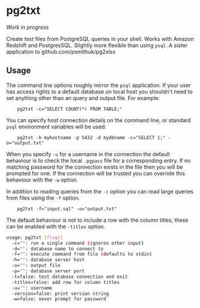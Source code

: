 # pg2txt

*Work in progress*

Create text files from PostgreSQL queries in your shell. Works with Amazon Redshift and PostgresSQL. Slightly more flexible than using `psql`. A sister application to github.com/psmithuk/pg2xlsx


## Usage

The command line options roughly mirror the `psql` application. If your user has access rights to a default database on local host you shouldn't need to set anything other than an query and output file. For example:

		pg2txt -c="SELECT COUNT(*) FROM TABLE;"

You can specify host connection details on the command line, or standard `psql` environment variables will be used:

		pg2txt -h myhostname -p 5432 -d mydbname -c="SELECT 1;" -o="output.txt"

When you specify `-u` for a username in the connection the default behaviour is to check the local `.pgpass` file for a corresponding entry. If no matching password for the connection exists in the file then you will be prompted for one. If the connection will be trusted you can override this behaviour with the `-w` option.

In addition to reading queries from the `-c` option you can read large queries from files using the `-f` option.

		pg2txt -f="input.sql" -o="output.txt"

The default behaviour is not to include a row with the column titles, these can be enabled with the `-titles` option.

```bash
usage: pg2txt [flags]
  -c="": run a single command (ignores other input)
  -d="": database name to connect to
  -f="": execute command from file (defaults to stdin)
  -h="": database server host
  -o="": output file
  -p="": database server port
  -t=false: test database connection and exit
  -titles=false: add row for column titles
  -u="": username
  -version=false: print version string
  -w=false: never prompt for password
```
